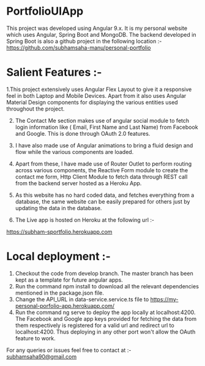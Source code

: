 # PortfolioUIApp

This project was developed using Angular 9.x. It is my personal website which uses Angular, Spring Boot and MongoDB.
The backend developed in Spring Boot is also a github project in the following location :-
https://github.com/subhamsaha-manu/personal-portfolio

# Salient Features :-

1.This project extensively uses Angular Flex Layout to give it a responsive feel in both Laptop and Mobile Devices. Apart from it also uses Angular Material Design components for     displaying the various entities used throughout the project.

2. The Contact Me section makes use of angular social module to fetch login information like ( Email, First Name and Last Name) from Facebook and Google. This is done through OAuth 2.0 features.

3. I have also made use of Angular animations to bring a fluid design and flow while the various components are loaded.

4. Apart from these, I have made use of Router Outlet to perform routing across various components, the Reactive Form module to create the contact me form, Http Client Module to fetch data through REST call from the backend server hosted as a Heroku App.

5. As this website has no hard coded data, and fetches everything from a database, the same website can be easily prepared for others just by updating the data in the database.

6. The Live app is hosted on Heroku at the following url :-

https://subham-sportfolio.herokuapp.com

# Local deployment :-

1. Checkout the code from develop branch. The master branch has been kept as a template for future angular apps.
2. Run the command npm install to download all the relevant dependencies mentioned in the package.json file.
3. Change the API_URL in data-service.service.ts file to https://my-personal-porfolio-app.herokuapp.com/
4. Run the command ng serve to deploy the app locally at localhost:4200. The Facebook and Google app keys provided for fetching the data from them respectively is registered for a valid url and redirect url to localhost:4200. Thus deploying in any other port won't allow the OAuth feature to work.

For any queries or issues feel free to contact at :-
subhamsaha90@gmail.com
